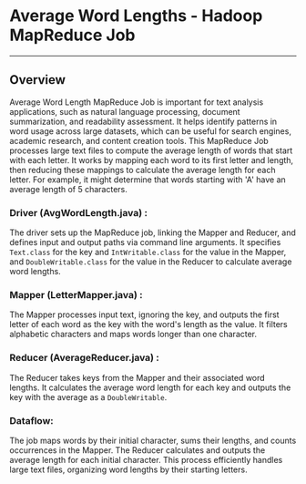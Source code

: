 # Average Word Lengths - Hadoop MapReduce Job
---
## Overview
Average Word Length MapReduce Job is important for text analysis applications, such as natural language processing, document summarization, and readability assessment. It helps identify patterns in word usage across large datasets, which can be useful for search engines, academic research, and content creation tools. This MapReduce Job processes large text files to compute the average length of words that start with each letter. It works by mapping each word to its first letter and length, then reducing these mappings to calculate the average length for each letter. For example, it might determine that words starting with 'A' have an average length of 5 characters.

### Driver (AvgWordLength.java) :
The driver sets up the MapReduce job, linking the Mapper and Reducer, and defines input and output paths via command line arguments. It specifies `Text.class` for the key and `IntWritable.class` for the value in the Mapper, and `DoubleWritable.class` for the value in the Reducer to calculate average word lengths. 

### Mapper (LetterMapper.java) :
The Mapper processes input text, ignoring the key, and outputs the first letter of each word as the key with the word's length as the value. It filters alphabetic characters and maps words longer than one character.

### Reducer (AverageReducer.java) :
The Reducer takes keys from the Mapper and their associated word lengths. It calculates the average word length for each key and outputs the key with the average as a `DoubleWritable`.

### Dataflow:
The job maps words by their initial character, sums their lengths, and counts occurrences in the Mapper. The Reducer calculates and outputs the average length for each initial character. This process efficiently handles large text files, organizing word lengths by their starting letters.
